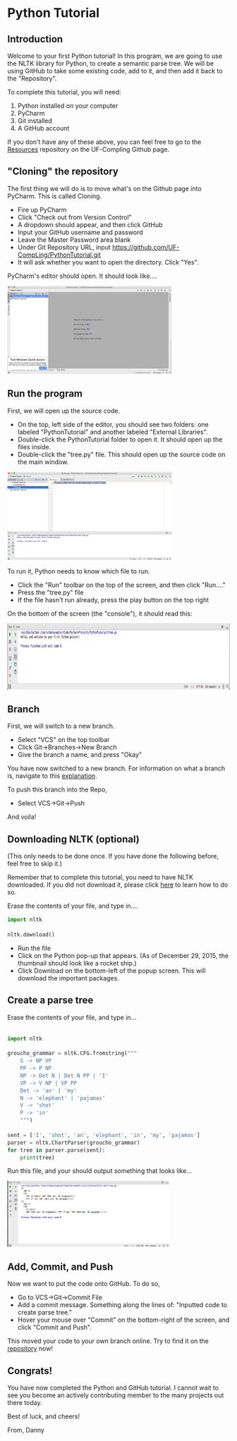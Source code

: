 # Python Tutorial

## Introduction

Welcome to your first Python tutorial! In this program, we are going to use the NLTK library for Python, to create a semantic parse tree. We will be using GitHub to take some existing code, add to it, and then add it back to the "Repository".

To complete this tutorial, you will need:

 1. Python installed on your computer
 2. PyCharm
 3. Git installed
 4. A GitHub account

If you don't have any of these above, you can feel free to go to the [Resources](https://github.com/UF-CompLing/Resources/blob/master/Downloads.md) repository on the UF-Compling Github page.

## "Cloning" the repository

The first thing we will do is to move what's on the Github page into PyCharm. This is called Cloning. 

 * Fire up PyCharm
 * Click "Check out from Version Control"
 * A dropdown should appear, and then click GitHub
 * Input your GitHub username and password
 * Leave the Master Password area blank
 * Under Git Repository URL, input https://github.com/UF-CompLing/PythonTutorial.git
 * It will ask whether you want to open the directory. Click "Yes".

PyCharm's editor should open. It should look like....

<img src="images/PyCharm-Editor.png" height=200px>

## Run the program

First, we will open up the source code. 

* On the top, left side of the editor, you should see two folders: one labeled "PythonTutorial" and another labeled "External Libraries". 
* Double-click the PythonTutorial folder to open it. It should open up the files inside.
* Double-click the "tree.py" file. This should open up the source code on the main window.

<img src="images/Tree-Py.png" height=200px>

To run it, Python needs to know which file to run. 

* Click the "Run" toolbar on the top of the screen, and then click "Run...."
* Press the "tree.py" file
* If the file hasn't run already, press the play button on the top right

On the bottom of the screen (the "console"), it should read this:

<img src="images/Console-1.png" height=150px>

## Branch

First, we will switch to a new branch.

* Select "VCS" on the top toolbar
* Click Git->Branches->New Branch
* Give the branch a name, and press "Okay"

You have now switched to a new branch. For information on what a branch is, navigate to this [explanation](https://github.com/UF-CompLing/Resources/blob/master/WhatIsGit.md#with-version-control).

To push this branch into the Repo,

* Select VCS->Git->Push

And voila!

## Downloading NLTK (optional)

(This only needs to be done once. If you have done the following before, feel free to skip it.)

Remember that to complete this tutorial, you need to have NLTK downloaded. If you did not download it, please click [here](https://github.com/UF-CompLing/Resources/blob/master/Downloads.md) to learn how to do so.

Erase the contents of your file, and type in....

```python
import nltk

nltk.download()
```

* Run the file
* Click on the Python pop-up that appears. (As of December 29, 2015, the thumbnail should look like a rocket ship.)
* Click Download on the bottom-left of the popup screen. This will download the important packages.

## Create a parse tree

Erase the contents of your file, and type in...

```python

import nltk

groucho_grammar = nltk.CFG.fromstring("""
    S -> NP VP
    PP -> P NP
    NP -> Det N | Det N PP | 'I'
    VP -> V NP | VP PP
    Det -> 'an' | 'my'
    N -> 'elephant' | 'pajamas'
    V -> 'shot'
    P -> 'in'
    """)

sent = ['I', 'shot', 'an', 'elephant', 'in', 'my', 'pajamas']
parser = nltk.ChartParser(groucho_grammar)
for tree in parser.parse(sent):
    print(tree)

```

Run this file, and your should output something that looks like...

<img src="images/parse-tree.png" height=150px>

## Add, Commit, and Push

Now we want to put the code onto GitHub. To do so,

* Go to VCS->Git->Commit File
* Add a commit message. Something along the lines of: "Inputted code to create parse tree."
* Hover your mouse over "Commit" on the bottom-right of the screen, and click "Commit and Push".

This moved your code to your own branch online. Try to find it on the [repository](https://github.com/UF-CompLing/PythonTutorial) now!

## Congrats!

You have now completed the Python and GitHub tutorial. I cannot wait to see you become an actively contributing member to the many projects out there today.

Best of luck, and cheers!

From, Danny